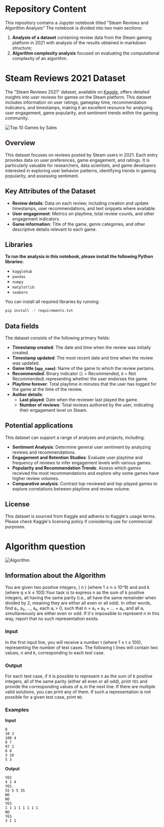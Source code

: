 # Repository Content

This repository contains a Jupyter notebook titled "Steam Reviews and Algorithm Analysis" The notebook is divided into two main sections:
1. **Analysis of a dataset** containing review data from the Steam gaming platform in 2021 with analysis of the results obtained in markdown structure;
2. **Algorithm complexity analysis** focused on evaluating the computational complexity of an algorithm.

# Steam Reviews 2021 Dataset

The "Steam Reviews 2021" dataset, available on [Kaggle](https://www.kaggle.com/datasets/najzeko/steam-reviews-2021), offers detailed insights into user reviews for games on the Steam platform. This dataset includes information on user ratings, gameplay time, recommendation indicators, and timestamps, making it an excellent resource for analyzing user engagement, game popularity, and sentiment trends within the gaming community.

![Top 10 Games by Sales](https://cdn.akamai.steamstatic.com/store/home/store_home_share.jpg)

## Overview

This dataset focuses on reviews posted by Steam users in 2021. Each entry provides data on user preferences, game engagement, and ratings. It is particularly valuable for researchers, data scientists, and game developers interested in exploring user behavior patterns, identifying trends in gaming popularity, and assessing sentiment.

## Key Attributes of the Dataset

- **Review details**: Data on each review, including creation and update timestamps, user recommendations, and text snippets where available.
- **User engagement**: Metrics on playtime, total review counts, and other engagement indicators.
- **Game information**: Title of the game, genre categories, and other descriptive details relevant to each game.

## Libraries

**To run the analysis in this notebook, please install the following Python libraries:**

- `kagglehub`
- `pandas`
- `numpy`
- `matplotlib`
- `seaborn`

You can install all required libraries by running:
```bash
pip install -r requirements.txt
```

## Data fields

The dataset consists of the following primary fields:

- **Timestamp created**: The date and time when the review was initially created.
- **Timestamp updated**: The most recent date and time when the review was updated.
- **Game title (`app_name`)**: Name of the game to which the review pertains.
- **Recommended**: Binary indicator (`1` = Recommended, `0` = Not Recommended) representing whether the user endorses the game.
- **Playtime forever**: Total playtime in minutes that the user has logged for the game at the time of the review.
- **Author details**:
  - **Last played**: Date when the reviewer last played the game.
  - **Number of reviews**: Total reviews authored by the user, indicating their engagement level on Steam.

## Potential applications

This dataset can support a range of analyses and projects, including:

- **Sentiment Analysis**: Determine general user sentiment by analyzing reviews and recommendations.
- **Engagement and Retention Studies**: Evaluate user playtime and frequency of reviews to infer engagement levels with various games.
- **Popularity and Recommendation Trends**: Assess which games received the most recommendations and explore why some games have higher review volumes.
- **Comparative analysis**: Contrast top-reviewed and top-played games to explore correlations between playtime and review volume.

## License

This dataset is sourced from Kaggle and adheres to Kaggle's usage terms. Please check Kaggle's licensing policy if considering use for commercial purposes.

# Algorithm question

![Algorithm](https://i0.wp.com/bdtechtalks.com/wp-content/uploads/2022/02/algorithm-formulation.jpg)

## Information about the Algorithm

You are given two positive integers, \( n \) (where 1 ≤ n ≤ 10^9) and and k (where q ≤ k ≤ 100).Your task is to express n as the sum of k positive integers, all having the same parity (i.e., all have the same remainder when divided by 2, meaning they are either all even or all odd). In other words, find a₁, a₂, ..., aₖ, each aᵢ > 0, such that n = a₁ + a₂ + ... + aₖ, and all aᵢ simultaneously are either even or odd. If it's impossible to represent n in this way, report that no such representation exists.

### Input

In the first input line, you will receive a number t (where 1 ≤ t ≤ 100), representing the number of test cases. The following t lines will contain two values, n and k, corresponding to each test case.

### Output

For each test case, if it is possible to represent n as the sum of k positive integers, all of the same parity (either all even or all odd), print `YES` and provide the corresponding values of aᵢ in the next line. If there are multiple valid solutions, you can print any of them. If such a representation is not possible for a given test case, print `NO`.

### Examples

**Input**

```text
8
10 3
100 4
8 7
97 2
8 8
3 10
5 3
```

**Output**

```text
YES
4 2 4
YES
55 5 5 35
NO
NO
YES
1 1 1 1 1 1 1 1
NO
YES
3 1 1
```
